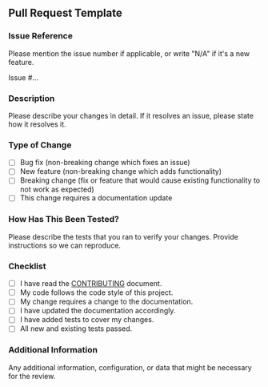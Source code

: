 ## Pull Request Template

### Issue Reference
Please mention the issue number if applicable, or write "N/A" if it's a new feature.

Issue #...

### Description
Please describe your changes in detail. If it resolves an issue, please state how it resolves it.

### Type of Change
- [ ] Bug fix (non-breaking change which fixes an issue)
- [ ] New feature (non-breaking change which adds functionality)
- [ ] Breaking change (fix or feature that would cause existing functionality to not work as expected)
- [ ] This change requires a documentation update

### How Has This Been Tested?
Please describe the tests that you ran to verify your changes. Provide instructions so we can reproduce.

### Checklist
- [ ] I have read the [CONTRIBUTING](../../CONTRIBUTING.md) document.
- [ ] My code follows the code style of this project.
- [ ] My change requires a change to the documentation.
- [ ] I have updated the documentation accordingly.
- [ ] I have added tests to cover my changes.
- [ ] All new and existing tests passed.

### Additional Information
Any additional information, configuration, or data that might be necessary for the review.
